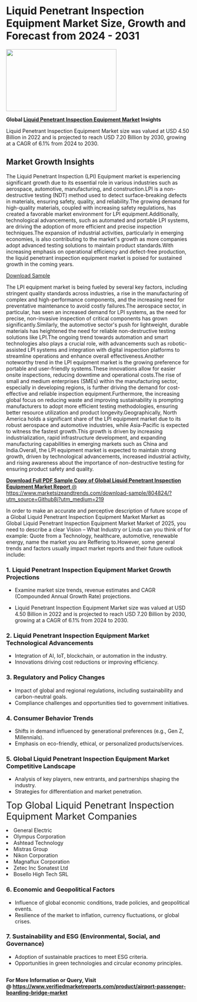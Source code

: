 <H1>Liquid Penetrant Inspection Equipment Market Size, Growth and Forecast from 2024 - 2031</H1><img class="aligncenter size-medium wp-image-584254" src="https://thirdeyenews.in/wp-content/uploads/2024/09/Global-Market-Research-300x168.jpeg" alt="" width="300" height="168" /><p><strong>Global&nbsp;<a href="https://www.marketsizeandtrends.com/download-sample/804824/?utm_source=Github8j?utm_medium=219">Liquid Penetrant Inspection Equipment Market</a> Insights</strong></p><p>Liquid Penetrant Inspection Equipment Market size was valued at USD 4.50 Billion in 2022 and is projected to reach USD 7.20 Billion by 2030, growing at a CAGR of 6.1% from 2024 to 2030.</p><p><h2>Market Growth Insights</h2> <p>The Liquid Penetrant Inspection (LPI) Equipment market is experiencing significant growth due to its essential role in various industries such as aerospace, automotive, manufacturing, and construction.LPI is a non-destructive testing (NDT) method used to detect surface-breaking defects in materials, ensuring safety, quality, and reliability.The growing demand for high-quality materials, coupled with increasing safety regulations, has created a favorable market environment for LPI equipment.Additionally, technological advancements, such as automated and portable LPI systems, are driving the adoption of more efficient and precise inspection techniques.The expansion of industrial activities, particularly in emerging economies, is also contributing to the market's growth as more companies adopt advanced testing solutions to maintain product standards.With increasing emphasis on operational efficiency and defect-free production, the liquid penetrant inspection equipment market is poised for sustained growth in the coming years.</p> <p><a href="#">Download Sample</a></p> <p>The LPI equipment market is being fueled by several key factors, including stringent quality standards across industries, a rise in the manufacturing of complex and high-performance components, and the increasing need for preventative maintenance to avoid costly failures.The aerospace sector, in particular, has seen an increased demand for LPI systems, as the need for precise, non-invasive inspection of critical components has grown significantly.Similarly, the automotive sector's push for lightweight, durable materials has heightened the need for reliable non-destructive testing solutions like LPI.The ongoing trend towards automation and smart technologies also plays a crucial role, with advancements such as robotic-assisted LPI systems and integration with digital inspection platforms to streamline operations and enhance overall effectiveness.Another noteworthy trend in the LPI equipment market is the growing preference for portable and user-friendly systems.These innovations allow for easier onsite inspections, reducing downtime and operational costs.The rise of small and medium enterprises (SMEs) within the manufacturing sector, especially in developing regions, is further driving the demand for cost-effective and reliable inspection equipment.Furthermore, the increasing global focus on reducing waste and improving sustainability is prompting manufacturers to adopt more efficient testing methodologies, ensuring better resource utilization and product longevity.Geographically, North America holds a significant share of the LPI equipment market due to its robust aerospace and automotive industries, while Asia-Pacific is expected to witness the fastest growth.This growth is driven by increasing industrialization, rapid infrastructure development, and expanding manufacturing capabilities in emerging markets such as China and India.Overall, the LPI equipment market is expected to maintain strong growth, driven by technological advancements, increased industrial activity, and rising awareness about the importance of non-destructive testing for ensuring product safety and quality.</p> <p><a href="#"></p><p><span class=""><strong>Download Full PDF Sample Copy of Global Liquid Penetrant Inspection Equipment Market Report</strong> @ <a href="https://www.marketsizeandtrends.com/download-sample/804824/?utm_source=Github8j?utm_medium=219" target="_blank">https://www.marketsizeandtrends.com/download-sample/804824/?utm_source=Github8j?utm_medium=219</a></span></p><p>In order to make an accurate and perceptive description of future scope of a Global&nbsp;Liquid Penetrant Inspection Equipment Market Market as Global&nbsp;Liquid Penetrant Inspection Equipment Market Market of 2025, you need to describe a clear Vision &ndash; What Industry or Linda can you think of for example: Quote from a Technology, healthcare, automotive, renewable energy, name the market you are Reffering to.However, some general trends and factors usually impact market reports and their future outlook include:</p><h3>1.&nbsp;<strong>Liquid Penetrant Inspection Equipment Market Growth Projections</strong></h3><ul><li>Examine market size trends, revenue estimates and CAGR (Compounded Annual Growth Rate) projections.</li><li><p>Liquid Penetrant Inspection Equipment Market size was valued at USD 4.50 Billion in 2022 and is projected to reach USD 7.20 Billion by 2030, growing at a CAGR of 6.1% from 2024 to 2030.</p></li></ul><h3>2.&nbsp;<strong>Liquid Penetrant Inspection Equipment Market Technological Advancements</strong></h3><ul><li>Integration of AI, IoT, blockchain, or automation in the industry.</li><li>Innovations driving cost reductions or improving efficiency.</li></ul><h3>3.&nbsp;<strong>Regulatory and Policy Changes</strong></h3><ul><li>Impact of global and regional regulations, including sustainability and carbon-neutral goals.</li><li>Compliance challenges and opportunities tied to government initiatives.</li></ul><h3>4.&nbsp;<strong>Consumer Behavior Trends</strong></h3><ul><li>Shifts in demand influenced by generational preferences (e.g., Gen Z, Millennials).</li><li>Emphasis on eco-friendly, ethical, or personalized products/services.</li></ul><h3>5.&nbsp;<strong>Global Liquid Penetrant Inspection Equipment Market Competitive Landscape</strong></h3><ul><li>Analysis of key players, new entrants, and partnerships shaping the industry.</li><li>Strategies for differentiation and market penetration.</li></ul><p data-pm-slice="1 1 []"><span style="color: inherit; font-family: inherit; font-size: 25px;">Top Global Liquid Penetrant Inspection Equipment Market Companies</span></p><div class="" data-test-id=""><p><li>General Electric</li><li> Olympus Corporation</li><li> Ashtead Technology</li><li> Mistras Group</li><li> Nikon Corporation</li><li> Magnaflux Corporation</li><li> Zetec Inc Sonatest Ltd</li><li> Bosello High Tech SRL</li></p></div><h3>6.&nbsp;<strong>Economic and Geopolitical Factors</strong></h3><ul><li>Influence of global economic conditions, trade policies, and geopolitical events.</li><li>Resilience of the market to inflation, currency fluctuations, or global crises.</li></ul><h3>7.&nbsp;<strong>Sustainability and ESG (Environmental, Social, and Governance)</strong></h3><ul><li>Adoption of sustainable practices to meet ESG criteria.</li><li>Opportunities in green technologies and circular economy principles.</li></ul><h2><strong style="font-size: 14px;">For More Information or Query, Visit @&nbsp;</strong><a style="background-color: #ffffff; font-size: 14px;" href="https://www.marketsizeandtrends.com/report/liquid-penetrant-inspection-equipment-market/" target="_blank">https://www.verifiedmarketreports.com/product/airport-passenger-boarding-bridge-market</a></h2>